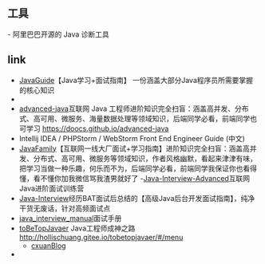 


## 工具
-[](https://gitee.com/arthas/arthas) 阿里巴巴开源的 Java 诊断工具
## link
- [JavaGuide](https://github.com/Snailclimb/JavaGuide)【Java学习+面试指南】 一份涵盖大部分Java程序员所需要掌握的核心知识
- [](https://github.com/judasn/IntelliJ-IDEA-Tutorial)
- [advanced-java](https://github.com/doocs/advanced-java)互联网 Java 工程师进阶知识完全扫盲：涵盖高并发、分布式、高可用、微服务、海量数据处理等领域知识，后端同学必看，前端同学也可学习 https://doocs.github.io/advanced-java
- [](https://github.com/Damao/Intellij-IDEA-F2E) Intellij IDEA / PHPStorm / WebStorm Front End Engineer Guide (中文)
- [JavaFamily](https://github.com/AobingJava/JavaFamily)【互联网一线大厂面试+学习指南】进阶知识完全扫盲：涵盖高并发、分布式、高可用、微服务等领域知识，作者风格幽默，看起来津津有味，把学习当做一种乐趣，何乐而不为，后端同学必看，前端同学我保证你也看得懂，看不懂你加我微信骂我渣男就好了
 -[Java-Interview-Advanced](https://github.com/shishan100/Java-Interview-Advanced)互联网Java进阶面试训练营
- [Java-Interview](https://github.com/xbox1994/Java-Interview)经历BAT面试后总结的【高级Java后台开发面试指南】，纯净干货无废话，针对高频面试点
- [java_interview_manual](https://github.com/guanzhenxing/java_interview_manual)面试手册
- [toBeTopJavaer](https://github.com/hollischuang/toBeTopJavaer) Java工程师成神之路  http://hollischuang.gitee.io/tobetopjavaer/#/menu
    - [cxuanBlog](https://www.cnblogs.com/cxuanBlog)
- []()